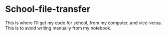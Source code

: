 # School-file-transfer
This is where I'll get my code for school, from my computer, and vice-versa. This is to avoid writing manually from my notebook. 
